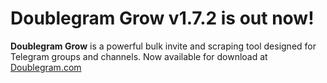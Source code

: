 # Doublegram Grow v1.7.2 is out now! 

**Doublegram Grow** is a powerful bulk invite and scraping tool designed for Telegram groups and channels. Now available for download at [Doublegram.com](https://www.doublegram.com)

